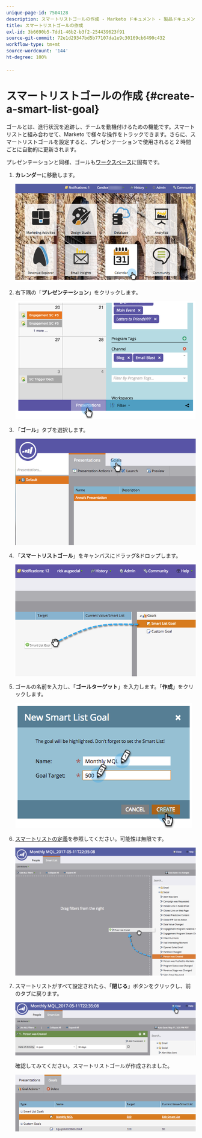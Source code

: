 ```yaml
---
unique-page-id: 7504128
description: スマートリストゴールの作成 - Marketo ドキュメント - 製品ドキュメント
title: スマートリストゴールの作成
exl-id: 3b6690b5-7dd1-46b2-b3f2-254439623f91
source-git-commit: 72e1d29347bd5b77107da1e9c30169cb6490c432
workflow-type: tm+mt
source-wordcount: '144'
ht-degree: 100%

---
```


# スマートリストゴールの作成 {#create-a-smart-list-goal}

ゴールとは、進行状況を追跡し、チームを動機付けるための機能です。スマートリストと組み合わせて、Marketo で様々な操作をトラックできます。さらに、スマートリストゴールを設定すると、プレゼンテーションで使用されると 2 時間ごとに自動的に更新されます。

プレゼンテーションと同様、ゴールも[ワークスペース](/help/marketo/product-docs/administration/workspaces-and-person-partitions/understanding-workspaces-and-person-partitions.md)に固有です。

1. **カレンダー**&#x200B;に移動します。

   ![](assets/2017-05-10-15-30-47-1.png)

1. 右下隅の「**プレゼンテーション**」をクリックします。

   ![](assets/image2015-3-24-12-3a2-3a55.png)

1. 「**ゴール**」タブを選択します。

   ![](assets/image2015-3-26-12-3a25-3a17.png)

1. 「**スマートリストゴール**」をキャンバスにドラッグ&amp;ドロップします。

   ![](assets/image2015-3-24-12-3a47-3a36.png)

1. ゴールの名前を入力し、「**ゴールターゲット**」を入力します。「**作成**」をクリックします。

   ![](assets/image2015-3-24-12-3a50-3a6.png)

1. [スマートリストの定義](/help/marketo/product-docs/core-marketo-concepts/smart-lists-and-static-lists/creating-a-smart-list/find-and-add-filters-to-a-smart-list.md)を参照してください。可能性は無限です。

   ![](assets/mql.png)

1. スマートリストがすべて設定されたら、「**閉じる**」ボタンをクリックし、前のタブに戻ります。

   ![](assets/mql2.png)

   確認してみてください。スマートリストゴールが作成されました。

   ![](assets/image2015-3-24-13-3a0-3a35.png)
